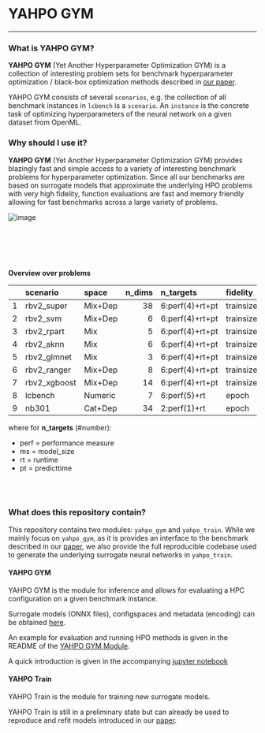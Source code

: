 # YAHPO GYM
---

### What is YAHPO GYM? 

**YAHPO GYM** (Yet Another Hyperparameter Optimization GYM) is a collection of interesting problem sets for benchmark hyperparameter optimization / black-box optimization methods described in [our paper](https://arxiv.org/abs/2109.03670).

YAHPO GYM consists of several `scenarios`, e.g. the collection of all benchmark instances in `lcbench` is a `scenario`.
An `instance` is the concrete task of optimizing hyperparameters of the neural network on a given dataset from OpenML.

### Why should I use it?

**YAHPO GYM** (Yet Another Hyperparameter Optimization GYM) provides blazingly fast and simple access to a variety of interesting benchmark problems for hyperparameter optimization.
Since all our benchmarks are based on surrogate models that approximate the underlying HPO problems with very high fidelity, function evaluations are fast and memory friendly allowing for fast benchmarks 
across a large variety of problems.

![image](https://github.com/pfistfl/yahpo_gym/blob/main/assets/results.png?raw=true)

<br><br>
---

**Overview over problems**

|     | scenario     | space   | n_dims | n_targets        | fidelity       | n_problems | status |
|:----|:-------------|:--------|-------:|:-----------------|:---------------|-----------:|:-------|
| 1   | rbv2_super   | Mix+Dep |     38 | 6:perf(4)+rt+pt  | trainsize+repl |         89 |        |
| 2   | rbv2_svm     | Mix+Dep |      6 | 6:perf(4)+rt+pt  | trainsize+repl |         96 |        |
| 3   | rbv2_rpart   | Mix     |      5 | 6:perf(4)+rt+pt  | trainsize+repl |        101 |        |
| 4   | rbv2_aknn    | Mix     |      6 | 6:perf(4)+rt+pt  | trainsize+repl |         99 |        |
| 5   | rbv2_glmnet  | Mix     |      3 | 6:perf(4)+rt+pt  | trainsize+repl |         98 |        |
| 6   | rbv2_ranger  | Mix+Dep |      8 | 6:perf(4)+rt+pt  | trainsize+repl |        114 |        |
| 7   | rbv2_xgboost | Mix+Dep |     14 | 6:perf(4)+rt+pt  | trainsize+repl |        109 |        |
| 8   | lcbench      | Numeric |      7 | 6:perf(5)+rt     | epoch          |         35 |        |
| 9   | nb301        | Cat+Dep |     34 | 2:perf(1)+rt     | epoch          |          1 |        |

where for **n\_targets** (\#number):

-   perf = performance measure
-   ms = model\_size
-   rt = runtime
-   pt = predicttime

<br><br>
### What does this repository contain?

This repository contains two modules: `yahpo_gym` and `yahpo_train`. 
While we mainly focus on `yahpo_gym`, as it is provides an interface to the benchmark described in our [paper](https://arxiv.org/abs/2109.03670),
we also provide the full reproducible codebase used to generate the underlying surrogate neural networks in `yahpo_train`.

#### YAHPO GYM

YAHPO GYM is the module for inference and allows for evaluating a HPC configuration on a given benchmark instance.

Surrogate models (ONNX files), configspaces and metadata (encoding) can be obtained [here](https://syncandshare.lrz.de/getlink/fiCMkzqj1bv1LfCUyvZKmLvd/).

An example for evaluation and running HPO methods is given in the README of the [YAHPO GYM Module](https://github.com/pfistfl/yahpo_gym/tree/main/yahpo_gym).

A quick introduction is given in the accompanying [jupyter notebook](https://github.com/pfistfl/yahpo_gym/blob/main/yahpo_gym/notebooks/using_yahpo_gym.ipynb)

#### YAHPO Train

YAHPO Train is the module for training new surrogate models.

YAHPO Train is still in a preliminary state but can already be used to reproduce and refit models introduced in our [paper](https://arxiv.org/abs/2109.03670).
